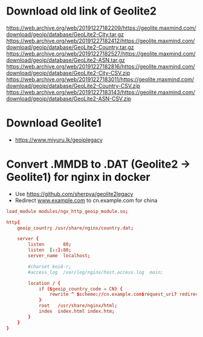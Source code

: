 Download old link of Geolite2
=====
https://web.archive.org/web/20191227182209/https://geolite.maxmind.com/download/geoip/database/GeoLite2-City.tar.gz
https://web.archive.org/web/20191227182412/https://geolite.maxmind.com/download/geoip/database/GeoLite2-Country.tar.gz
https://web.archive.org/web/20191227182527/https://geolite.maxmind.com/download/geoip/database/GeoLite2-ASN.tar.gz
https://web.archive.org/web/20191227182816/https://geolite.maxmind.com/download/geoip/database/GeoLite2-City-CSV.zip
https://web.archive.org/web/20191227183011/https://geolite.maxmind.com/download/geoip/database/GeoLite2-Country-CSV.zip
https://web.archive.org/web/20191227183143/https://geolite.maxmind.com/download/geoip/database/GeoLite2-ASN-CSV.zip

Download Geolite1
=====
* https://www.miyuru.lk/geoiplegacy

Convert .MMDB to .DAT (Geolite2 -> Geolite1) for nginx in docker
=====
* Use https://github.com/sherpya/geolite2legacy
* Redirect www.example.com to cn.example.com for china
```conf
load_module modules/ngx_http_geoip_module.so;

http{
    geoip_country /usr/share/nginx/country.dat;

    server {
        listen       80;
        listen  [::]:80;
        server_name  localhost;

        #charset koi8-r;
        #access_log  /var/log/nginx/host.access.log  main;

        location / {
            if ($geoip_country_code = CN) {
                rewrite ^ $scheme://cn.example.com$request_uri? redirect;
            }
            root   /usr/share/nginx/html;
            index  index.html index.htm;
        }
    }
}
```
